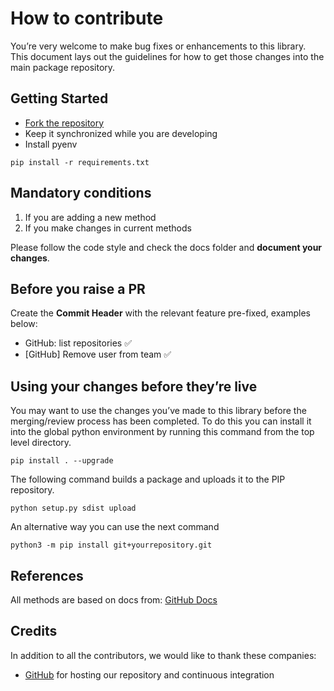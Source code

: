 # How to contribute

You’re very welcome to make bug fixes or enhancements to this library.
This document lays out the guidelines for how to get those changes into
the main package repository.

## Getting Started

- [Fork the repository](#)
- Keep it synchronized while you are developing
- Install pyenv

```
pip install -r requirements.txt
```

## Mandatory conditions

1. If you are adding a new method
2. If you make changes in current methods

Please follow the code style and check the docs folder and **document your changes**.

## Before you raise a PR

Create the **Commit Header** with the relevant feature pre-fixed, examples below:

- GitHub: list repositories ✅
- [GitHub] Remove user from team ✅

## Using your changes before they’re live

You may want to use the changes you’ve made to this library before the
merging/review process has been completed. To do this you can install it
into the global python environment by running this command from the top
level directory.

```
pip install . --upgrade
```

The following command builds a package and uploads it to the PIP repository.

```
python setup.py sdist upload
```

An alternative way you can use the next command

```
python3 -m pip install git+yourrepository.git
```

## References

All methods are based on docs from: [GitHub Docs](https://docs.github.com/en/rest/orgs/members#list-organization-members)

## Credits

In addition to all the contributors, we would like to thank these companies:

- [GitHub](https://github.com/) for hosting our repository and continuous integration
